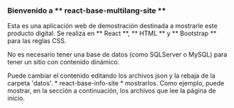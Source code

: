 ### Bienvenido a ** react-base-multilang-site **
Esta es una aplicación web de demostración destinada a mostrarle este producto digital.
Se realiza en ** React **, ** HTML ** y ** Bootstrap ** para las reglas CSS.
  
No es necesario tener una base de datos (como SQLServer o MySQL) para tener un sitio con contenido dinámico.
  
Puede cambiar el contenido editando los archivos json y la rebaja de la carpeta 'datos'. * react-base-info-site * mostrarlos.
Como ejemplo, puede mostrar, en la sección a continuación, los archivos que lee la página de inicio.